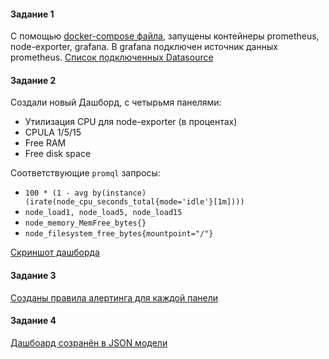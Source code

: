 #### Задание 1 
С помощью [docker-compose файла](https://github.com/Danil054/devops-netology/blob/main/grafana/docker-compose.yml), 
запущены контейнеры  prometheus, node-exporter, grafana. 
В grafana подключен источник данных prometheus. 
[Cписок подключенных Datasource](https://github.com/Danil054/devops-netology/blob/main/pics/grf1.png) 

#### Задание 2 
Создали новый Дашборд, с четырьмя панелями: 
 - Утилизация CPU для node-exporter (в процентах) 
 - CPULA 1/5/15 
 - Free RAM 
 - Free disk space 

Соответствующие ```promql``` запросы: 
 - ```100 * (1 - avg by(instance)(irate(node_cpu_seconds_total{mode='idle'}[1m])))``` 
 - ```node_load1, node_load5, node_load15``` 
 - ```node_memory_MemFree_bytes{}``` 
 - ```node_filesystem_free_bytes{mountpoint="/"}``` 

[Скриншот дашборда](https://github.com/Danil054/devops-netology/blob/main/pics/grf3.png) 

#### Задание 3 
[Созданы правила алертинга для каждой панели](https://github.com/Danil054/devops-netology/blob/main/pics/grf2.png) 

#### Задание 4 

[Дашбоард созранён в JSON модели](https://github.com/Danil054/devops-netology/blob/main/grafana/grafana-json-model.json) 

